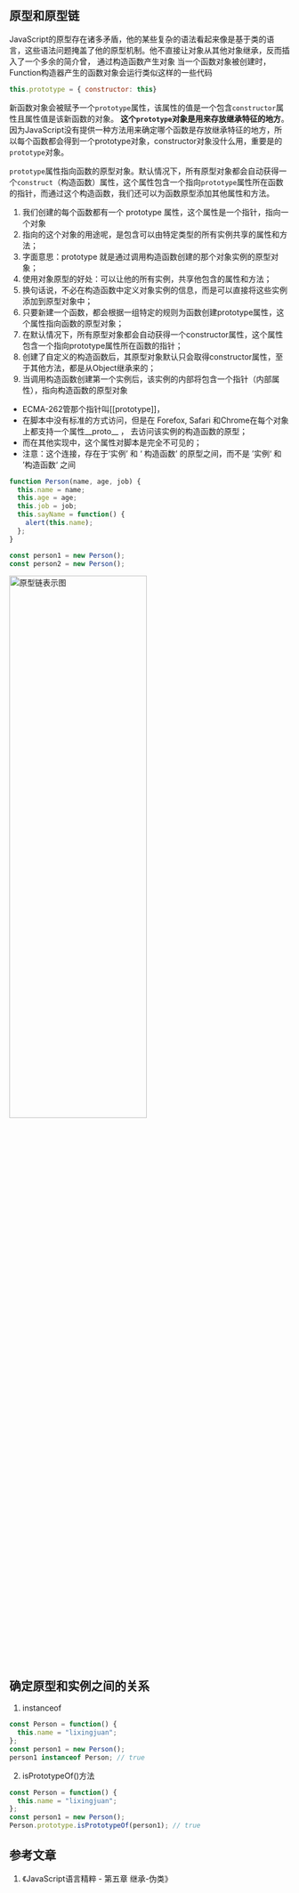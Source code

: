 ## 原型和原型链

JavaScript的原型存在诸多矛盾，他的某些复杂的语法看起来像是基于类的语言，这些语法问题掩盖了他的原型机制。他不直接让对象从其他对象继承，反而插入了一个多余的简介曾， 通过构造函数产生对象
当一个函数对象被创建时， Function构造器产生的函数对象会运行类似这样的一些代码

```javascript
this.prototype = { constructor: this}
```
新函数对象会被赋予一个`prototype`属性，该属性的值是一个包含`constructor`属性且属性值是该新函数的对象。 **这个`prototype`对象是用来存放继承特征的地方**。 
因为JavaScript没有提供一种方法用来确定哪个函数是存放继承特征的地方，所以每个函数都会得到一个prototype对象，constructor对象没什么用，重要是的`prototype`对象。

`prototype`属性指向函数的原型对象。默认情况下，所有原型对象都会自动获得一个`construct`（构造函数）属性，这个属性包含一个指向`prototype`属性所在函数的指针，而通过这个构造函数，我们还可以为函数原型添加其他属性和方法。


1. 我们创建的每个函数都有一个 prototype 属性，这个属性是一个指针，指向一个对象
2. 指向的这个对象的用途呢，是包含可以由特定类型的所有实例共享的属性和方法；
3. 字面意思：prototype 就是通过调用构造函数创建的那个对象实例的原型对象；
4. 使用对象原型的好处：可以让他的所有实例，共享他包含的属性和方法；
5. 换句话说，不必在构造函数中定义对象实例的信息，而是可以直接将这些实例添加到原型对象中；
6. 只要新建一个函数，都会根据一组特定的规则为函数创建prototype属性，这个属性指向函数的原型对象；
7. 在默认情况下，所有原型对象都会自动获得一个constructor属性，这个属性包含一个指向prototype属性所在函数的指针；
8. 创建了自定义的构造函数后，其原型对象默认只会取得constructor属性，至于其他方法，都是从Object继承来的；
9. 当调用构造函数创建第一个实例后，该实例的内部将包含一个指针（内部属性），指向构造函数的原型对象
  - ECMA-262管那个指针叫[[prototype]]，
  - 在脚本中没有标准的方式访问，但是在 Forefox, Safari 和Chrome在每个对象上都支持一个属性__proto__ ， 去访问该实例的构造函数的原型；
  - 而在其他实现中，这个属性对脚本是完全不可见的；
  - 注意：这个连接，存在于‘实例’ 和 ‘ 构造函数’ 的原型之间，而不是 ’实例‘ 和 ’构造函数‘ 之间


```javascript
function Person(name, age, job) {
  this.name = name;
  this.age = age;
  this.job = job;
  this.sayName = function() {
    alert(this.name);
  };
}

const person1 = new Person();
const person2 = new Person();
```

<img src="/Blog/images/原型链表示图.png" title="原型链表示图" width="70%" height="50%">





## 确定原型和实例之间的关系

1. instanceof

```javascript
const Person = function() {
  this.name = "lixingjuan";
};
const person1 = new Person();
person1 instanceof Person; // true
```


2. isPrototypeOf()方法

```javascript
const Person = function() {
  this.name = "lixingjuan";
};
const person1 = new Person();
Person.prototype.isPrototypeOf(person1); // true
```


## 参考文章
1. 《JavaScript语言精粹 - 第五章 继承-伪类》